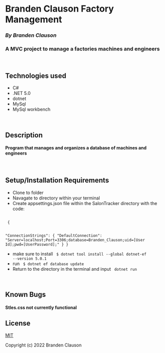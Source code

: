 
# Branden Clauson Factory Management

### ***By Branden Clauson***
### A MVC project to manage a factories machines and engineers

<p>&nbsp<p>

## **Technologies used**

* C#
* .NET 5.0
* dotnet
* MySql
* MySql workbench

<p>&nbsp<p>

## **Description**

#### Program that manages and organizes a database of machines and engineers


<p>&nbsp<p>

## **Setup/Installation Requirements**
* Clone to folder
* Navagate to directory within your terminal
* Create appsettings.json file within the SalonTracker directory with the code:
 <code> 
 {
  
  "ConnectionStrings": {
    "DefaultConnection": "Server=localhost;Port=3306;database=Branden_Clauson;uid=[User Id];pwd=[UserPassword];"
  }
}
</code>

* make sure to install <code> $ dotnet tool install --global dotnet-ef --version 5.0.1 </code>
* run <code> $ dotnet ef database update </code>
* Return to the directory in the terminal and input <code> dotnet run </code>


<p>&nbsp<p>

## **Known Bugs**

#### Stles.css not currently functional

## **License**

[MIT](LICENSE.txt)

Copyright (c) 2022 Branden Clauson

<p>&nbsp<p>